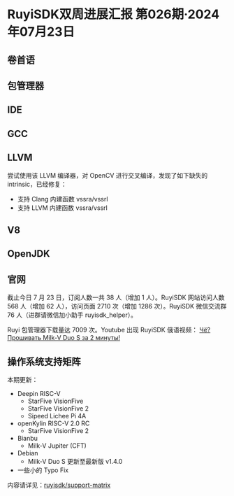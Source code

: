 # RuyiSDK双周进展汇报  第026期·2024年07月23日

## 卷首语

## 包管理器

## IDE

## GCC

## LLVM

尝试使用该 LLVM 编译器，对 OpenCV 进行交叉编译，发现了如下缺失的 intrinsic，已经修复：

- 支持 Clang 内建函数 vssra/vssrl
- 支持 LLVM 内建函数 vssra/vssrl

## V8

## OpenJDK

## 官网

截止今日 7 月 23 日，订阅人数一共 38 人（增加 1 人）。RuyiSDK 网站访问人数 568 人（增加 62 人），访问页面 2710 次（增加 1286 次）。RuyiSDK 微信交流群 76 人（进群请微信加小助手 ruyisdk_helper）。

Ruyi 包管理器下载量达 7009 次。Youtube 出现 RuyiSDK 俄语视频： [Чё? Прошивать Milk-V Duo S за 2 минуты!
](https://youtu.be/ufkJaEtEi4A?si=JsCAHYT8i-tF3vdN)

## 操作系统支持矩阵

本期更新：

- Deepin RISC-V
    - StarFive VisionFive
    - StarFive VisionFive 2
    - Sipeed Lichee Pi 4A
- openKylin RISC-V 2.0 RC
    - StarFive VisionFive 2
- Bianbu
    - Milk-V Jupiter (CFT)
- Debian
    - Milk-V Duo S 更新至最新版 v1.4.0
- 一些小的 Typo Fix

内容请详见：[ruyisdk/support-matrix](https://github.com/ruyisdk/support-matrix)